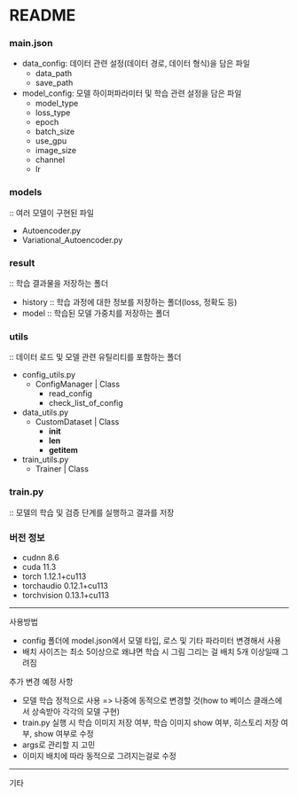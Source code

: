 # README

### main.json 
  - data_config: 데이터 관련 설정(데이터 경로, 데이터 형식)을 담은 파일
    - data_path
    - save_path
  - model_config: 모델 하이퍼파라미터 및 학습 관련 설정을 담은 파일
    - model_type
    - loss_type
    - epoch
    - batch_size
    - use_gpu
    - image_size
    - channel
    - lr
    
### models 
:: 여러 모델이 구현된 파일
- Autoencoder.py
- Variational_Autoencoder.py

### result 
:: 학습 결과물을 저장하는 폴더
- history :: 학습 과정에 대한 정보를 저장하는 폴더(loss, 정확도 등)
- model :: 학습된 모델 가중치를 저장하는 폴더

### utils 
:: 데이터 로드 및 모델 관련 유틸리티를 포함하는 폴더
- config_utils.py
  - ConfigManager | Class 
    - read_config
    - check_list_of_config
- data_utils.py
  - CustomDataset | Class
    - __init__
    - __len__
    - __getitem__
- train_utils.py
  - Trainer | Class

### train.py 
:: 모델의 학습 및 검증 단계를 실행하고 결과를 저장

### 버전 정보
- cudnn 8.6
- cuda 11.3
- torch 1.12.1+cu113
- torchaudio 0.12.1+cu113
- torchvision 0.13.1+cu113


---
사용방법 
- config 폴더에 model.json에서  모델 타입, 로스 및 기타 파라미터 변경해서 사용
- 배치 사이즈는 최소 5이상으로 왜냐면 학습 시 그림 그리는 걸 배치 5개 이상일때 그려짐

추가 변경 예정 사항
- 모델 학습 정적으로 사용 => 나중에 동적으로 변경할 것(how to 베이스 클래스에서 상속받아 각각의 모델 구현)
- train.py 실행 시 학습 이미지 저장 여부, 학습 이미지 show 여부, 히스토리 저장 여부, show 여부로 수정
- args로 관리할 지 고민
- 이미지 배치에 따라 동적으로 그려지는걸로 수정

---
기타
